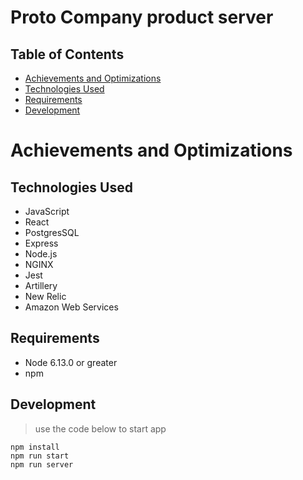 # Proto Company product server


## Table of Contents

* [Achievements and Optimizations](#achievements-and-optimizations)
* [Technologies Used](#technologies-used)
* [Requirements](#requirements)
* [Development](#development)

# Achievements and Optimizations

## Technologies Used
- JavaScript
- React
- PostgresSQL
- Express
- Node.js
- NGINX
- Jest
- Artillery
- New Relic
- Amazon Web Services

## Requirements
- Node 6.13.0 or greater
- npm

## Development
  	
> use the code below to start app
	
~~~~
npm install
npm run start
npm run server
~~~~




